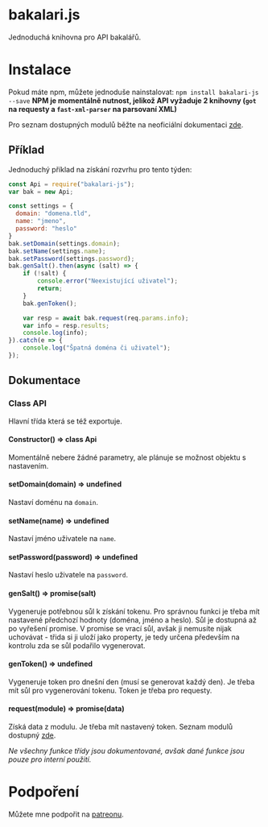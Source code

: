 # bakalari.js
Jednoduchá knihovna pro API bakalářů.

# Instalace
Pokud máte npm, můžete jednoduše nainstalovat:
`npm install bakalari-js --save`
**NPM je momentálně nutnost, jelikož API vyžaduje 2 knihovny (`got` na requesty a `fast-xml-parser` na parsovaní XML)**


Pro seznam dostupných modulů běžte na neoficiální dokumentaci [zde](https://github.com/bakalari-api/bakalari-api).

## Příklad
Jednoduchý příklad na získání rozvrhu pro tento týden:

```js
const Api = require("bakalari-js");
var bak = new Api;

const settings = {
  domain: "domena.tld",
  name: "jmeno",
  password: "heslo"
}
bak.setDomain(settings.domain);
bak.setName(settings.name);
bak.setPassword(settings.password);
bak.genSalt().then(async (salt) => {
    if (!salt) {
        console.error("Neexistující uživatel");
        return;
    }
    bak.genToken();

    var resp = await bak.request(req.params.info);
    var info = resp.results;
    console.log(info);
}).catch(e => {
    console.log("Špatná doména či uživatel");
});
```


## Dokumentace

### Class API
Hlavní třída která se též exportuje.

#### Constructor() => class Api
Momentálně nebere žádné parametry, ale plánuje se možnost objektu s nastavením.

#### setDomain(domain) => undefined
Nastaví doménu na `domain`.

#### setName(name) => undefined
Nastaví jméno uživatele na `name`.

#### setPassword(password) => undefined
Nastaví heslo uživatele na `password`.

#### genSalt() => promise(salt)
Vygeneruje potřebnou sůl k získání tokenu. Pro správnou funkci je třeba mít nastavené předchozí hodnoty (doména, jméno a heslo). Sůl je dostupná až po vyřešení promise. V promise se vrací sůl, avšak ji nemusíte nijak uchovávat - třida si ji uloží jako property, je tedy určena především na kontrolu zda se sůl podařilo vygenerovat.

#### genToken() => undefined
Vygeneruje token pro dnešní den (musí se generovat každý den). Je třeba mít sůl pro vygenerování tokenu. Token je třeba pro requesty.

#### request(module) => promise(data)
Získá data z modulu. Je třeba mít nastavený token. Seznam modulů dostupný [zde](https://github.com/bakalari-api/bakalari-api).

*Ne všechny funkce třídy jsou dokumentované, avšak dané funkce jsou pouze pro interní použití.*

# Podpoření
Můžete mne podpořit na [patreonu](http://patreon.com/danbulant).
